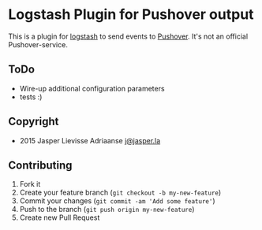 Logstash Plugin for Pushover output
===

This is a plugin for [logstash](https://www.elastic.co/products/logstash) to send events to [Pushover](https://pushover.net). It's not an official Pushover-service.

ToDo
---

- Wire-up additional configuration parameters
- tests :)

Copyright
---

- 2015 Jasper Lievisse Adriaanse <j@jasper.la>

Contributing
---

1. Fork it
2. Create your feature branch (`git checkout -b my-new-feature`)
3. Commit your changes (`git commit -am 'Add some feature'`)
4. Push to the branch (`git push origin my-new-feature`)
5. Create new Pull Request